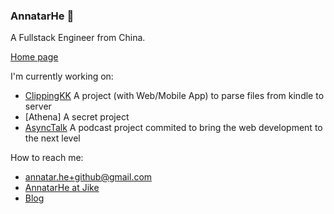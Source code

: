 ### AnnatarHe 👋

A Fullstack Engineer from China.

[Home page](https://AnnatarHe.com)

I'm currently working on:

- [ClippingKK](http://clippingkk.annatarhe.com/) A project (with Web/Mobile App) to parse files from kindle to server
- [Athena] A secret project
- [AsyncTalk](https://www.xiaoyuzhoufm.com/podcast/61684ce4d8fa23fb00fc4d3a?s=eyJ1IjogIjVlN2NiYjEzYTJmMmU1MDNjZWMzZjk4NSJ9) A podcast project commited to bring the web development to the next level

How to reach me:

- annatar.he+github@gmail.com
- [AnnatarHe at Jike](https://web.okjike.com/u/20965c29-1f92-4df8-9107-45043db29278)
- [Blog](https://annatarhe.github.io/)
